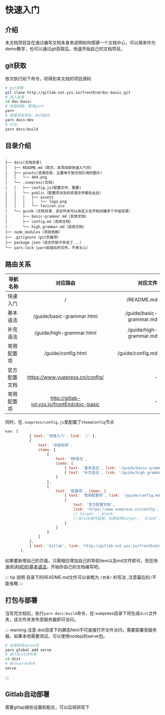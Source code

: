 # 快速入门

## 介绍
本文档项目旨在通过编写文档本身来说明如何搭建一个文档中心，可以用来作为demo教学，也可以通过git获取后，快速开始自己的文档项目。

## git获取
依次执行如下命令，将得到本文档的项目源码
``` sh
# git获取
git clone http://gitlab-iot.yzs.io/frontEnd/doc-basic.git
# 进入目录
cd doc-basic
# 安装依赖，使用yarn
yarn
# 依赖安装完后，执行启动
yarn docs:dev
# 打包
yarn docs:build
```


## 目录介绍

```
.
├── docs(文档目录)   
│   ├── README.md（首页，本项目即快速入门页）
│   ├── assets(资源目录，主要用于放文档引用的图片)
│   │   └── 404.png
│   └── .vuepress(文档)
│   │   ├── config.js(配置文件，重要)
│   │   └── public（配置项涉及的资源文件都在此处）
│   │   │   ├── assets
│   │   │   │   └── logo.png
│   │   │   └── favicon.ico
│   └── guide（文档目录，该文件夹可以自定义名字和创建多个平级目录）
│       ├── basic-grammar.md（具体文档）
│       ├── config.md（具体文档）
│       └── high_grammar.md（具体文档）
├── node_modules（项目依赖）
├── .gitignore（git忽略项）
├── package.json（该文件就不多说了...）
└── yarn.lock（yarn安装后的文件，不用关心）
```

## 路由关系
| 导航名称      |                 对应路由                  | 对应文件  |
| -------------|:-------------:                          | -----:|
| 快速入门      | /                                       | /README.md |
| 基本语法      | /guide/basic-grammar.html                 |   /guide/basic-grammar.md |
| 补充语法      | /guide/high-grammar.html                   |   /guide/high-grammar.md |
| 常用配置项    | /guide/config.html                          |   /guide/config.md |
| 官方配置文档   | https://www.vuepress.cn/config/            |   - |
| 常用配置项    | http://gitlab-iot.yzs.io/frontEnd/doc-basic|  - |

 同时，在`.vuepress/config.js`里配置了`themeConfig`节点

 ```js
 nav: [
            { text: '快速入门', link: '/' },
            {
                text: '详细说明',
                items: [
                    {
                        text: 'MD语法',
                        items: [
                            { text: '基本语法', link: '/guide/basic-grammar.md' },
                            { text: '补充语法', link: '/guide/high_grammar.md' },
                        ]
                    },
                    {
                        text: '配置项', items: [
                            { text: '常用配置项', link: '/guide/config.md' },
                            { 
                                text: '官方配置文档', 
                                link: 'https://www.vuepress.cn/config', 
                                // target: '_blank' 
                                //当link是外链是，无需指明target: '_blank'，系统会自动生成打开新页面的超链接
                            }
                        ]
                    }
                ]
            },
            { text: 'Gitlab', link: 'http://gitlab-iot.yzs.io/frontEnd/doc-basic' },
        ],
 ``` 
如果要新增自己的页面，只需相应增加自己的导航item以及md文件即可，现在快速阅读[MD的基本语法](/guide/basic-grammar.html)，开始你自己的文档编写吧。

::: tip 说明
目录下的README.md文件可以省略为 `/目录/` 的写法 ,注意最后的`/`不能省略
:::

## 打包与部署
当写完文档后，执行`yarn docs:build`命令，在.vuepress目录下将生成`dist`文件夹，该文件夹发布至服务器即可访问。

::: warning 注意
dist目录下的静态html不可直接打开文件访问，需要部署至服务器。如果本地需要测试，可以使用nodejs的serve包。

```sh
# 全局安装serve包
yarn global add serve
# 进入dist文件夹
cd dist
# 执行serve命令
serve
```
:::

## Gitlab自动部署
需要gitlap做些设置和配合，可以后续研究下
